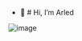- 👋 # Hi, I’m Arled

![image](https://user-images.githubusercontent.com/6124388/212656330-5e067ba0-f340-4f7c-85c5-cbbcafbb21df.png)
